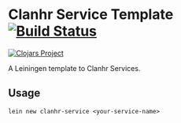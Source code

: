 # Clanhr Service Template [![Build Status](https://travis-ci.org/clanhr/clanhr-service.svg?branch=master)](https://travis-ci.org/clanhr/clanhr-service)

[![Clojars Project](http://clojars.org/clanhr-service/lein-template/latest-version.svg)](http://clojars.org/clanhr-service/lein-template)

A Leiningen template to Clanhr Services.

Usage
-----

```
lein new clanhr-service <your-service-name>
```
